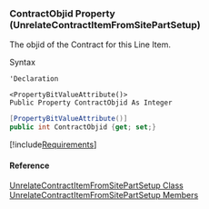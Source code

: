 ### ContractObjid Property (UnrelateContractItemFromSitePartSetup)

The objid of the Contract for this Line Item.

Syntax

```vbnet
'Declaration

<PropertyBitValueAttribute()>
Public Property ContractObjid As Integer
```

```csharp
[PropertyBitValueAttribute()]
public int ContractObjid {get; set;}
```

[!include[Requirements](../partials/requirements.md)]

#### Reference

[UnrelateContractItemFromSitePartSetup Class](FChoice.Toolkits.Clarify~FChoice.Toolkits.Clarify.Contracts.UnrelateContractItemFromSitePartSetup.md)  
[UnrelateContractItemFromSitePartSetup Members](FChoice.Toolkits.Clarify~FChoice.Toolkits.Clarify.Contracts.UnrelateContractItemFromSitePartSetup_members.md)